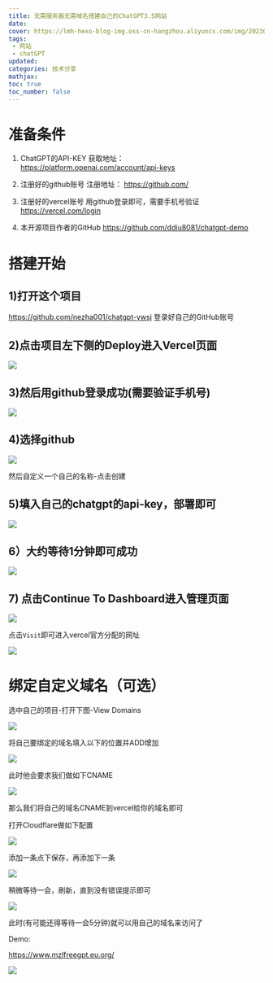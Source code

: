 ```yaml
---
title: 无需服务器无需域名搭建自己的ChatGPT3.5网站
date: 
cover: https://lmh-hexo-blog-img.oss-cn-hangzhou.aliyuncs.com/img/202303241105919.png
tags: 
 - 网站
 - chatGPT
updated:
categories: 技术分享
mathjax:
toc: true
toc_number: false
---
```


# 准备条件

1. ChatGPT的API-KEY
   获取地址：
   https://platform.openai.com/account/api-keys

2. 注册好的github账号
   注册地址：
   https://github.com/

3. 注册好的vercel账号
   用github登录即可，需要手机号验证
   https://vercel.com/login

4. 本开源项目作者的GitHub
   https://github.com/ddiu8081/chatgpt-demo

# 搭建开始

## 1)打开这个项目

https://github.com/nezha001/chatgpt-ywsj
登录好自己的GitHub账号

## 2)点击项目左下侧的Deploy进入Vercel页面

![](https://lmh-hexo-blog-img.oss-cn-hangzhou.aliyuncs.com/img/202303241152265.png)

## 3)然后用github登录成功(需要验证手机号)

![](https://lmh-hexo-blog-img.oss-cn-hangzhou.aliyuncs.com/img/202303241154700.png)

## 4)选择github

![](https://lmh-hexo-blog-img.oss-cn-hangzhou.aliyuncs.com/img/202303241153222.png)

然后自定义一个自己的名称-点击创建



## 5)填入自己的chatgpt的api-key，部署即可

![](https://lmh-hexo-blog-img.oss-cn-hangzhou.aliyuncs.com/img/202303241200045.png)

## 6）大约等待1分钟即可成功

![](https://lmh-hexo-blog-img.oss-cn-hangzhou.aliyuncs.com/img/202303241203899.png)

## 7) 点击Continue To Dashboard进入管理页面

![](https://lmh-hexo-blog-img.oss-cn-hangzhou.aliyuncs.com/img/202303241208597.png)

点击`Visit`即可进入vercel官方分配的网址

![](https://lmh-hexo-blog-img.oss-cn-hangzhou.aliyuncs.com/img/202303241211855.png)

# 绑定自定义域名（可选）

选中自己的项目-打开下图-View Domains

![](https://lmh-hexo-blog-img.oss-cn-hangzhou.aliyuncs.com/img/202303242111478.png)

将自己要绑定的域名填入以下的位置并ADD增加

![](https://lmh-hexo-blog-img.oss-cn-hangzhou.aliyuncs.com/img/202303242112332.png)

此时他会要求我们做如下CNAME

![](https://lmh-hexo-blog-img.oss-cn-hangzhou.aliyuncs.com/img/202303242121663.png)

那么我们将自己的域名CNAME到vercel给你的域名即可

打开Cloudflare做如下配置

![](https://lmh-hexo-blog-img.oss-cn-hangzhou.aliyuncs.com/img/202303242120271.png)

添加一条点下保存，再添加下一条

![](https://lmh-hexo-blog-img.oss-cn-hangzhou.aliyuncs.com/img/202303242123056.png)

稍微等待一会，刷新，直到没有错误提示即可

![](https://lmh-hexo-blog-img.oss-cn-hangzhou.aliyuncs.com/img/202303242124806.png)

此时(有可能还得等待一会5分钟)就可以用自己的域名来访问了



Demo:

https://www.mzlfreegpt.eu.org/

![](https://lmh-hexo-blog-img.oss-cn-hangzhou.aliyuncs.com/img/202303242128213.png)
